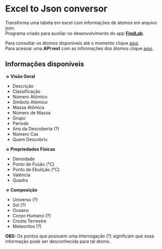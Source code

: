 # Excel to Json conversor 
Transforma uma tabela em excel com informações de átomos em arquivo json.<br>Programa criado para auxiliar no desenvolvimento do app **[FindLab](https://play.google.com/store/apps/details?id=com.agronault.FindLabs)**.

Para consultar os átomos disponíveis até o momento clique [aqui](https://1drv.ms/x/s!AlGbQ-t3b4ofgbcpYMsYAKaJlQaCEw?e=f6KO8k).
<br>Para acessar uma <b>API rest</b> com as informações dos átomos clique [aqui](https://github.com/QuartelOtaku/athoms_br).

## Informações disponíveis
<b>-> Visão Geral</b>

- Descrição
- Classificação
- Número Atômico
- Símbolo Atômico
- Massa Atômica
- Número de Massa
- Grupo
- Período
- Ano da Descoberta (?)
- Número Cas
- Quem Descobriu

<b>-> Propriedades Físicas</b>

- Densidade
- Ponto de Fusão (°C)
- Ponto de Ebulição (°C)
- Valência
- Quadra

<b>-> Composição</b>
- Universo (?)
- Sol (?)
- Oceano
- Corpo Humano (?)
- Crosta Terrestre
- Meteoritos (?)

**OBS:** Os pontos que possuem uma interrogação (?) significam que essa informação pode ser desconhecida para tal átomo.
